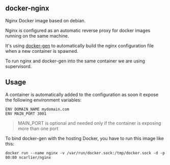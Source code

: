 ## docker-nginx

Nginx Docker image based on debian.

Nginx is configured as an automatic reverse proxy for docker images running on the same machine.

It's using [docker-gen](https://github.com/jwilder/docker-gen) to automatically build the nginx configuration file when a new container is spawned.

To run nginx and docker-gen into the same container we are using supervisord.

## Usage

A container is automatically added to the configuration as soon it expose the following environment variables:

    ENV DOMAIN_NAME mydomain.com
    ENV MAIN_PORT 3001

> MAIN_PORT is optional and needed only if the container is exposing more than one port

To bind docker-gen with the hosting Docker, you have to run this image like this:

    docker run --name nginx -v /var/run/docker.sock:/tmp/docker.sock -d -p 80:80 ncarlier/nginx

